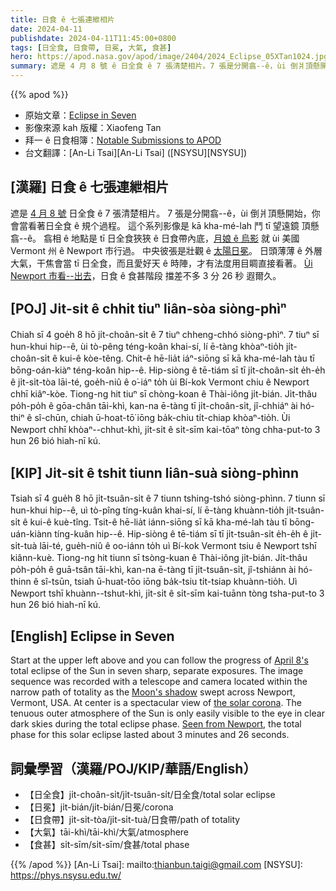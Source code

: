 ```yaml
---
title: 日食 ê 七張連紲相片
date: 2024-04-11
publishdate: 2024-04-11T11:45:00+0800
tags: [日全食, 日食帶, 日冕, 大氣, 食甚]
hero: https://apod.nasa.gov/apod/image/2404/2024_Eclipse_05XTan1024.jpg
summary: 遮是 4 月 8 號 ê 日全食 ê 7 張清楚相片。7 張是分開翕--ê，ùi 倒爿頂懸開始，你會當 tī 遮看著日全食 ê 規个過程。
---
```


{{% apod %}}

- 原始文章：[Eclipse in Seven](https://apod.nasa.gov/apod/ap240411.html)
- 影像來源 kah 版權：Xiaofeng Tan
- 拜一 ê 日食相簿：[Notable Submissions to APOD](https://www.facebook.com/media/set/?set=a.410844681644115&type=3)
- 台文翻譯：[An-Li Tsai][An-Li Tsai] ([NSYSU][NSYSU])

## [漢羅] 日食 ê 七張連紲相片
遮是 [4 月 8 號][April 8's] 日全食 ê 7 張清楚相片。
7 張是分開翕--ê，ùi 倒爿頂懸開始，你會當看著日全食 ê 規个過程。
這个系列影像是 kā kha-mé-lah 鬥 tī 望遠鏡 頂懸翕--ê。
翕相 ê 地點是 tī 日全食狹狹 ê 日食帶內底，[月娘 ê 烏影][Moon's shadow] 就 ùi 美國 Vermont 州 ê Newport 市行過。
中央彼張是壯觀 ê [太陽日冕][the solar corona]。
日頭薄薄 ê 外層大氣，干焦會當 tī 日全食，而且愛好天 ê 時陣，才有法度用目睭直接看著。
[Ùi Newport 市看--出去][Seen from Newport]，日食 ê 食甚階段 擋差不多 3 分 26 秒 遐爾久。

## [POJ] Ji̍t-si̍t ê chhit tiuⁿ liân-sòa siòng-phìⁿ
Chiah sī 4 goe̍h 8 hō ji̍t-choân-si̍t ê 7 tiuⁿ chheng-chhó siòng-phìⁿ.
7 tiuⁿ sī hun-khui hip--ê, ùi tò-pêng téng-koân khai-sí, lí ē-tàng khòaⁿ-tio̍h ji̍t-choân-si̍t ê kui-ê kòe-têng.
Chit-ê hē-lia̍t iáⁿ-siōng sī kā kha-mé-lah tàu tī bōng-oán-kiàⁿ téng-koân hip--ê.
Hip-siòng ê tē-tiám sī tī ji̍t-choân-si̍t e̍h-e̍h ê ji̍t-si̍t-tòa lāi-té, goe̍h-niû ê o͘-iáⁿ to̍h ùi Bí-kok Vermont chiu ê Newport chhī kiâⁿ-kòe.
Tiong-ng hit tiuⁿ sī chòng-koan ê Thài-iông ji̍t-bián.
Ji̍t-thâu po̍h-po̍h ê gōa-chân tāi-khì, kan-na ē-tàng tī ji̍t-choân-si̍t, jî-chhiáⁿ ài hó-thiⁿ ê sî-chūn, chiah ū-hoat-tō͘ iōng ba̍k-chiu ti̍t-chiap khòaⁿ-tio̍h.
Ùi Newport chhī khòaⁿ--chhut-khì, ji̍t-si̍t ê si̍t-sīm kai-tōaⁿ tòng chha-put-to 3 hun 26 bió hiah-nī kú.

## [KIP] Ji̍t-si̍t ê tshit tiunn liân-suà siòng-phìnn
Tsiah sī 4 gue̍h 8 hō ji̍t-tsuân-si̍t ê 7 tiunn tshing-tshó siòng-phìnn.
7 tiunn sī hun-khui hip--ê, uì tò-pîng tíng-kuân khai-sí, lí ē-tàng khuànn-tio̍h ji̍t-tsuân-si̍t ê kui-ê kuè-tîng.
Tsit-ê hē-lia̍t iánn-siōng sī kā kha-mé-lah tàu tī bōng-uán-kiànn tíng-kuân hip--ê.
Hip-siòng ê tē-tiám sī tī ji̍t-tsuân-si̍t e̍h-e̍h ê ji̍t-si̍t-tuà lāi-té, gue̍h-niû ê oo-iánn to̍h uì Bí-kok Vermont tsiu ê Newport tshī kiânn-kuè.
Tiong-ng hit tiunn sī tsòng-kuan ê Thài-iông ji̍t-bián.
Ji̍t-thâu po̍h-po̍h ê guā-tsân tāi-khì, kan-na ē-tàng tī ji̍t-tsuân-si̍t, jî-tshiánn ài hó-thinn ê sî-tsūn, tsiah ū-huat-tōo iōng ba̍k-tsiu ti̍t-tsiap khuànn-tio̍h.
Uì Newport tshī khuànn--tshut-khì, ji̍t-si̍t ê si̍t-sīm kai-tuānn tòng tsha-put-to 3 hun 26 bió hiah-nī kú.

## [English] Eclipse in Seven
Start at the upper left above and you can follow the progress of [April 8's][April 8's] total eclipse of the Sun in seven sharp, separate exposures.
The image sequence was recorded with a telescope and camera located within the narrow path of totality as the [Moon's shadow][Moon's shadow] swept across Newport, Vermont, USA.
At center is a spectacular view of [the solar corona][the solar corona].
The tenuous outer atmosphere of the Sun is only easily visible to the eye in clear dark skies during the total eclipse phase.
[Seen from Newport][Seen from Newport], the total phase for this solar eclipse lasted about 3 minutes and 26 seconds.

## 詞彙學習（漢羅/POJ/KIP/華語/English）
- 【日全食】ji̍t-choân-si̍t/ji̍t-tsuân-si̍t/日全食/total solar eclipse
- 【日冕】ji̍t-bián/ji̍t-bián/日冕/corona
- 【日食帶】ji̍t-si̍t-tòa/ji̍t-si̍t-tuà/日食帶/path of totality
- 【大氣】tāi-khì/tāi-khì/大氣/atmosphere
- 【食甚】si̍t-sīm/si̍t-sīm/食甚/total phase

{{% /apod %}}
[An-Li Tsai]: mailto:thianbun.taigi@gmail.com
[NSYSU]: https://phys.nsysu.edu.tw/

[copyright]: https://apod.nasa.gov/apod/fap/lib/about_apod.html#srapply
[License]: https://creativecommons.org/licenses/by/3.0/

[April 8's]:https://science.nasa.gov/eclipses/future-eclipses/eclipse-2024/
[Moon's shadow]:https://apod.nasa.gov/apod/ap240324.html
[the solar corona]:https://solarscience.msfc.nasa.gov/corona.shtml
[Seen from Newport]:https://www.timeanddate.com/eclipse/in/usa/newport?iso=20240408
